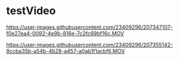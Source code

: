 # testVideo

https://user-images.githubusercontent.com/23409296/207347107-f0e27ea4-0092-4e9b-816e-7c2fc69bf16c.MOV




https://user-images.githubusercontent.com/23409296/207355142-8ccba35b-a54b-4b28-a457-a0ab1f1acbf6.MOV

